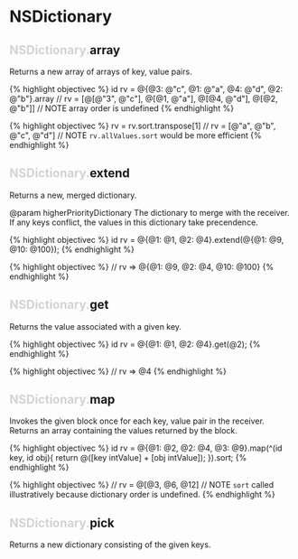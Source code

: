 # NSDictionary


## <span style='color:lightgray'>NSDictionary.</span>array


 Returns a new array of arrays of key, value pairs.

{% highlight objectivec %}
    id rv = @{@3: @"c", @1: @"a", @4: @"d", @2: @"b"}.array
    // rv = [@[@"3", @"c"], @[@1, @"a"], @[@4, @"d"], @[@2, @"b"]]
    // NOTE array order is undefined
{% endhighlight %}

{% highlight objectivec %}
    rv = rv.sort.transpose[1]
    // rv = [@"a", @"b", @"c", @"d"]
    // NOTE `rv.allValues.sort` would be more efficient
{% endhighlight %}

## <span style='color:lightgray'>NSDictionary.</span>extend


 Returns a new, merged dictionary.

 @param higherPriorityDictionary The dictionary to merge with the
 receiver. If any keys conflict, the values in this dictionary take precendence.

{% highlight objectivec %}
    id rv = @{@1: @1, @2: @4}.extend(@{@1: @9, @10: @100});
{% endhighlight %}

{% highlight objectivec %}
    // rv => @{@1: @9, @2: @4, @10: @100}
{% endhighlight %}

## <span style='color:lightgray'>NSDictionary.</span>get


 Returns the value associated with a given key.

{% highlight objectivec %}
    id rv = @{@1: @1, @2: @4}.get(@2);
{% endhighlight %}

{% highlight objectivec %}
    // rv => @4
{% endhighlight %}


## <span style='color:lightgray'>NSDictionary.</span>map


 Invokes the given block once for each key, value pair in the receiver.
 Returns an array containing the values returned by the block.

{% highlight objectivec %}
    id rv = @{@1: @2, @2: @4, @3: @9}.map(^(id key, id obj){
        return @([key intValue] + [obj intValue]);
    }).sort;
{% endhighlight %}

{% highlight objectivec %}
    // rv = @[@3, @6, @12]
    // NOTE `sort` called illustratively because dictionary order is undefined.
{% endhighlight %}

## <span style='color:lightgray'>NSDictionary.</span>pick


 Returns a new dictionary consisting of the given keys.
